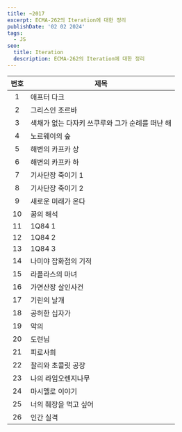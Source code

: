 ```yaml
---
title: ~2017
excerpt: ECMA-262의 Iteration에 대한 정리
publishDate: '02 02 2024'
tags:
  - JS
seo:
  title: Iteration
  description: ECMA-262의 Iteration에 대한 정리
---
```


| 번호 | 제목                                            |
| :--: | ----------------------------------------------- |
|  1   | 애프터 다크                                     |
|  2   | 그리스인 조르바                                 |
|  3   | 색채가 없는 다자키 쓰쿠루와 그가 순례를 떠난 해 |
|  4   | 노르웨이의 숲                                   |
|  5   | 해변의 카프카 상                                |
|  6   | 해변의 카프카 하                                |
|  7   | 기사단장 죽이기 1                               |
|  8   | 기사단장 죽이기 2                               |
|  9   | 새로운 미래가 온다                              |
|  10  | 꿈의 해석                                       |
|  11  | 1Q84 1                                          |
|  12  | 1Q84 2                                          |
|  13  | 1Q84 3                                          |
|  14  | 나미야 잡화점의 기적                            |
|  15  | 라플라스의 마녀                                 |
|  16  | 가면산장 살인사건                               |
|  17  | 기린의 날개                                     |
|  18  | 공허한 십자가                                   |
|  19  | 악의                                            |
|  20  | 도련님                                          |
|  21  | 피로사희                                        |
|  22  | 찰리와 초콜릿 공장                              |
|  23  | 나의 라임오렌지나무                             |
|  24  | 마시멜로 이야기                                 |
|  25  | 너의 췌장을 먹고 싶어                           |
|  26  | 인간 실격                                       |
